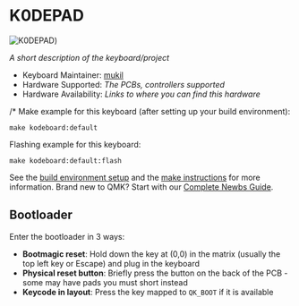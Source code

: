 # K0DEPAD

![K0DEPAD](https://imgur.com/a/YJ7Kpya))

*A short description of the keyboard/project*

* Keyboard Maintainer: [mukil](https://github.com/bukil)
* Hardware Supported: *The PCBs, controllers supported*
* Hardware Availability: *Links to where you can find this hardware*

/* 
Make example for this keyboard (after setting up your build environment):

    make kodeboard:default

Flashing example for this keyboard:

    make kodeboard:default:flash

See the [build environment setup](https://docs.qmk.fm/#/getting_started_build_tools) and the [make instructions](https://docs.qmk.fm/#/getting_started_make_guide) for more information. Brand new to QMK? Start with our [Complete Newbs Guide](https://docs.qmk.fm/#/newbs).

## Bootloader

Enter the bootloader in 3 ways:

* **Bootmagic reset**: Hold down the key at (0,0) in the matrix (usually the top left key or Escape) and plug in the keyboard
* **Physical reset button**: Briefly press the button on the back of the PCB - some may have pads you must short instead
* **Keycode in layout**: Press the key mapped to `QK_BOOT` if it is available
